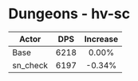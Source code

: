 # Dungeons - hv-sc
| Actor | DPS | Increase |
|---|:---:|:---:|
|Base|6218|0.00%|
|sn_check|6197|-0.34%|
